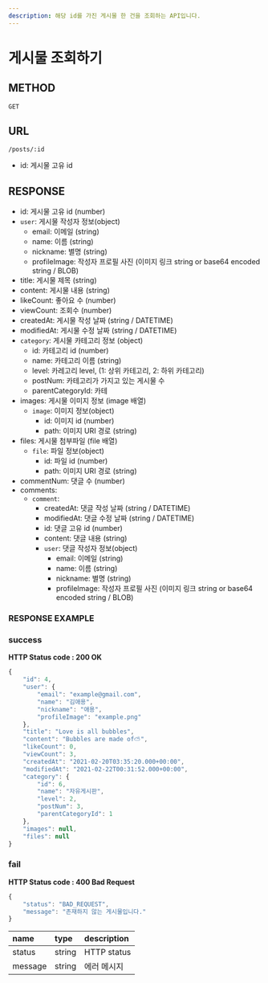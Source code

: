 ```yaml
---
description: 해당 id를 가진 게시물 한 건을 조회하는 API입니다.
---
```


# 게시물 조회하기

## METHOD

```text
GET
```

## URL

```text
/posts/:id
```

* id: 게시물 고유 id

## RESPONSE

* id: 게시물 고유 id \(number\)
* `user`: 게시물 작성자 정보\(object\)
  * email: 이메일 \(string\)
  * name: 이름 \(string\)
  * nickname: 별명 \(string\)
  * profileImage: 작성자 프로필 사진 \(이미지 링크 string or base64 encoded string / BLOB\)
* title: 게시물 제목 \(string\)
* content: 게시물 내용 \(string\)
* likeCount: 좋아요 수 \(number\)
* viewCount: 조회수 \(number\)
* createdAt: 게시물 작성 날짜 \(string / DATETIME\)
* modifiedAt: 게시물 수정 날짜 \(string / DATETIME\)
* `category`: 게시물 카테고리 정보 \(object\)
  * id: 카테고리 id \(number\)
  * name: 카테고리 이름 \(string\)
  * level: 카레고리 level, \(1: 상위 카테고리, 2: 하위 카테고리\)
  * postNum: 카테고리가 가지고 있는 게시물 수
  * parentCategoryId: 카테
* images: 게시물 이미지 정보 \(image 배열\)
  * `image`: 이미지 정보\(object\)
    * id: 이미지 id \(number\)
    * path: 이미지 URI 경로 \(string\)
* files: 게시물 첨부파일 \(file 배열\)
  * `file`: 파일 정보\(object\)
    * id: 파일 id \(number\)
    * path: 이미지 URI 경로 \(string\)
* commentNum: 댓글 수 \(number\)
* comments:
  * `comment`:
    * createdAt: 댓글 작성 날짜 \(string / DATETIME\)
    * modifiedAt: 댓글 수정 날짜 \(string / DATETIME\)
    * id: 댓글 고유 id \(number\)
    * content: 댓글 내용 \(string\)
    * `user`: 댓글 작성자 정보\(object\)
      * email: 이메일 \(string\)
      * name: 이름 \(string\)
      * nickname: 별명 \(string\)
      * profileImage: 작성자 프로필 사진 \(이미지 링크 string or base64 encoded string / BLOB\)



### RESPONSE EXAMPLE

### success

**HTTP Status code : 200 OK**

```javascript
{
    "id": 4,
    "user": {
        "email": "example@gmail.com",
        "name": "김애용",
        "nickname": "애용",
        "profileImage": "example.png"
    },
    "title": "Love is all bubbles",
    "content": "Bubbles are made of⛅",
    "likeCount": 0,
    "viewCount": 3,
    "createdAt": "2021-02-20T03:35:20.000+00:00",
    "modifiedAt": "2021-02-22T00:31:52.000+00:00",
    "category": {
        "id": 6,
        "name": "자유게시판",
        "level": 2,
        "postNum": 3,
        "parentCategoryId": 1
    },
    "images": null,
    "files": null
}
```

### fail

**HTTP Status code : 400 Bad Request**

```javascript
{
    "status": "BAD_REQUEST",
    "message": "존재하지 않는 게시물입니다."
}
```

| name | type | description |
| :--- | :--- | :--- |
| status | string | HTTP status |
| message | string | 에러 메시지 |



